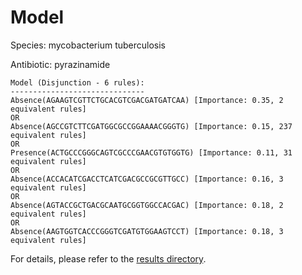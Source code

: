 
# Model

Species: mycobacterium tuberculosis

Antibiotic: pyrazinamide

```
Model (Disjunction - 6 rules):
------------------------------
Absence(AGAAGTCGTTCTGCACGTCGACGATGATCAA) [Importance: 0.35, 2 equivalent rules]
OR
Absence(AGCCGTCTTCGATGGCGCCGGAAAACGGGTG) [Importance: 0.15, 237 equivalent rules]
OR
Presence(ACTGCCCGGGCAGTCGCCCGAACGTGTGGTG) [Importance: 0.11, 31 equivalent rules]
OR
Absence(ACCACATCGACCTCATCGACGCCGCGTTGCC) [Importance: 0.16, 3 equivalent rules]
OR
Absence(AGTACCGCTGACGCAATGCGGTGGCCACGAC) [Importance: 0.18, 2 equivalent rules]
OR
Absence(AAGTGGTCACCCGGGTCGATGTGGAAGTCCT) [Importance: 0.18, 3 equivalent rules]

```

For details, please refer to the [results directory](../../../../../results/scm_b/mycobacterium+tuberculosis/pyrazinamide/repeat_8/).

